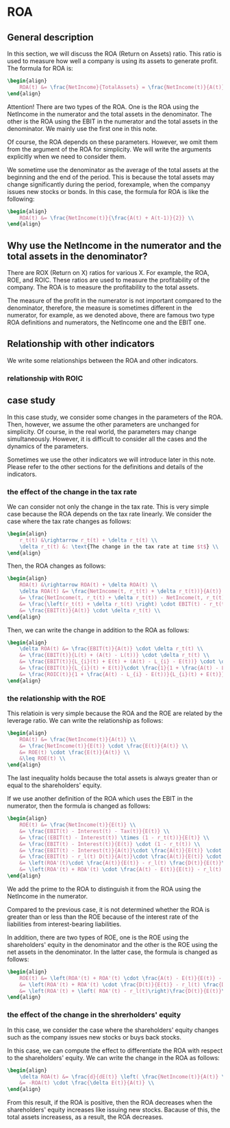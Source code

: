 # ROA

## General description
In this section, we will discuss the ROA (Return on Assets) ratio. This ratio is used to measure how well a company is using its assets to generate profit. The formula for ROA is:

```tex
\begin{align}
    ROA(t) &= \frac{NetIncome}{TotalAssets} = \frac{NetIncome(t)}{A(t)} \\
\end{align}
```
Attention! There are two types of the ROA. One is the ROA using the NetIncome in the numerator and the total assets in the denominator. The other is the ROA using the EBIT in the numerator and the total assets in the denominator. We mainly use the first one in this note.

Of course, the ROA depends on these parameters. However, we omit them from the argument of the ROA for simplicity. We will write the arguments explicitly when we need to consider them.

We sometime use the denominator as the average of the total assets at the beginning and the end of the period. This is because the total assets may change significantly during the period, forexample, when the companyy issues new stocks or bonds. In this case, the formula for ROA is like the following:

```tex
\begin{align}
    ROA(t) &= \frac{NetIncome(t)}{\frac{A(t) + A(t-1)}{2}} \\
\end{align}
```
 
## Why use the NetIncome in the numerator and the total assets in the denominator?
There are ROX (Return on X) ratios for various X. For example, the ROA, ROE, and ROIC. These ratios are used to measure the profitability of the company. The ROA is to measure the profitability to the total assets. 

The measure of the profit in the numerator is not important compared to the denominator, therefore, the measure is sometimes different in the numerator, for example, as we denoted above, there are famous two type ROA definitions and numerators, the NetIncome one and the EBIT one.

## Relationship with other indicators
We write some relationships between the ROA and other indicators.
### relationship with ROIC


## case study
In this case study, we consider some changes in the parameters of the ROA. Then, however, we assume the other parameters are unchanged for simplicity. Of course, in the real world, the parameters may change simultaneously. However, it is difficult to consider all the cases and the dynamics of the parameters. 

Sometimes we use the other indicators we will introduce later in this note. Please refer to the other sections for the definitions and details of the indicators.

### the effect of the change in the tax rate
We can consider not only the change in the tax rate. This is very simple case because the ROA depends on the tax rate linearly. 
We consider the case where the tax rate changes as follows:

```tex
\begin{align}
    r_t(t) &\rightarrow r_t(t) + \delta r_t(t) \\
    \delta r_t(t) &: \text{The change in the tax rate at time $t$} \\ 
\end{align}
```

Then, the ROA changes as follows:

```tex
\begin{align}
    ROA(t) &\rightarrow ROA(t) + \delta ROA(t) \\
    \delta ROA(t) &= \frac{NetIncome(t, r_t(t) + \delta r_t(t))}{A(t)} - \frac{NetIncome(t, r_t(t))}{A(t)} \\
    &= \frac{NetIncome(t, r_t(t) + \delta r_t(t)) - NetIncome(t, r_t(t))}{A(t)} \\
    &= \frac{\left(r_t(t) + \delta r_t(t) \right) \cdot EBIT(t) - r_t(t) \cdot EBIT(t)}{A(t)} \\
    &= \frac{EBIT(t)}{A(t)} \cdot \delta r_t(t) \\
\end{align}
```

Then, we can write the change in addition to the ROA as follows:

```tex
\begin{align}
    \delta ROA(t) &= \frac{EBIT(t)}{A(t)} \cdot \delta r_t(t) \\
    &= \frac{EBIT(t)}{L(t) + (A(t) - L(t))} \cdot \delta r_t(t) \\
    &= \frac{EBIT(t)}{L_{i}(t) + E(t) + (A(t) - L_{i} - E(t))} \cdot \delta r_t(t) \\
    &= \frac{EBIT(t)}{L_{i}(t) + E(t)}\cdot \frac{1}{1 + \frac{A(t) - L_{i} - E(t))}{L_{i}(t) + E(t)}} \cdot \delta r_t(t) \\
    &= \frac{ROIC(t)}{1 + \frac{A(t) - L_{i} - E(t))}{L_{i}(t) + E(t)}} \cdot \delta r_t(t) \\
\end{align}
```

### the relationship with the ROE
This relatioin is very simple because the ROA and the ROE are related by the leverage ratio. We can write the relationship as follows:

```tex
\begin{align}
    ROA(t) &= \frac{NetIncome(t)}{A(t)} \\
    &= \frac{NetIncome(t)}{E(t)} \cdot \frac{E(t)}{A(t)} \\
    &= ROE(t) \cdot \frac{E(t)}{A(t)} \\
    &\leq ROE(t) \\
\end{align}
```

The last inequality holds because the total assets is always greater than or equal to the shareholders' equity.

If we use another definition of the ROA which uses the EBIT in the numerator, then the formula is changed as follows:

```tex
\begin{align}
    ROE(t) &= \frac{NetIncome(t)}{E(t)} \\
    &= \frac{EBIT(t) - Interest(t) - Tax(t)}{E(t)} \\
    &= \frac{(EBIT(t) - Interest(t)) \times (1 - r_t(t))}{E(t)} \\
    &= \frac{EBIT(t) - Interest(t)}{E(t)} \cdot (1 - r_t(t)) \\
    &= \frac{EBIT(t) - Interest(t)}{A(t)}\cdot \frac{A(t)}{E(t)} \cdot (1 - r_t(t)) \\
    &= \frac{EBIT(t) - r_l(t) D(t)}{A(t)}\cdot \frac{A(t)}{E(t)} \cdot (1 - r_t(t)) \\
    &= \left(ROA'(t)\cdot \frac{A(t)}{E(t)} - r_l(t) \frac{D(t)}{E(t)}\right) \cdot (1 - r_t(t)) \\
    &= \left(ROA'(t) + ROA'(t) \cdot \frac{A(t) - E(t)}{E(t)} - r_l(t) \frac{D(t)}{E(t)}\right) \cdot (1 - r_t(t)) \\
\end{align}
```
We add the prime to the ROA to distinguish it from the ROA using the NetIncome in the numerator.

Compared to the previous case, it is not determined whether the ROA is greater than or less than the ROE because of the interest rate of the liabilities from interest-bearing liabilities. 

In addition, there are two types of ROE, one is the ROE using the shareholders' equity in the denominator and the other is the ROE using the net assets in the denominator. In the latter case, the formula is changed as follows:

```tex
\begin{align}
    ROE(t) &= \left(ROA'(t) + ROA'(t) \cdot \frac{A(t) - E(t)}{E(t)} - r_l(t) \frac{D(t)}{E(t)}\right) \cdot (1 - r_t(t)) \\
    &= \left(ROA'(t) + ROA'(t) \cdot \frac{D(t)}{E(t)} - r_l(t) \frac{D(t)}{E(t)}\right) \cdot (1 - r_t(t)) \\
    &= \left(ROA'(t) + \left( ROA'(t) - r_l(t)\right)\frac{D(t)}{E(t)}\right) \cdot (1 - r_t(t)) \\
\end{align}
```


### the effect of the change in the shrerholders' equity
In this case, we consider the case where the shareholders' equity changes such as the company issues new stocks or buys back stocks. 

In this case, we can compute the effect to differentiate the ROA with respect to the shareholders' equity. We can write the change in the ROA as follows:

```tex
\begin{align}
    \delta ROA(t) &= \frac{d}{dE(t)} \left( \frac{NetIncome(t)}{A(t)} \right) \cdot \delta E(t) \\
    &= -ROA(t) \cdot \frac{\delta E(t)}{A(t)} \\
\end{align}
```

From this result, if the ROA is positive, then the ROA decreases when the shareholders' equity increases like issuing new stocks. Bacause of this, the total assets increasess, as a result, the ROA decreases.
